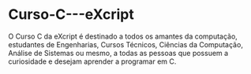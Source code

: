 # Curso-C---eXcript
O Curso C da eXcript é destinado a todos os amantes da computação, estudantes de Engenharias, Cursos Técnicos, Ciências da Computação, Análise de Sistemas ou mesmo, a todas as pessoas que possuem a curiosidade e desejam aprender a programar em C.
